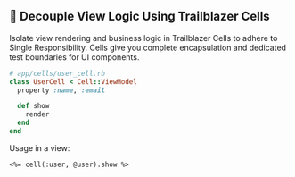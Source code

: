 ## 🧩 Decouple View Logic Using Trailblazer Cells
Isolate view rendering and business logic in Trailblazer Cells to adhere to Single Responsibility. Cells give you complete encapsulation and dedicated test boundaries for UI components.

```ruby
# app/cells/user_cell.rb
class UserCell < Cell::ViewModel
  property :name, :email

  def show
    render
  end
end
```

Usage in a view:

```erb
<%= cell(:user, @user).show %>
```